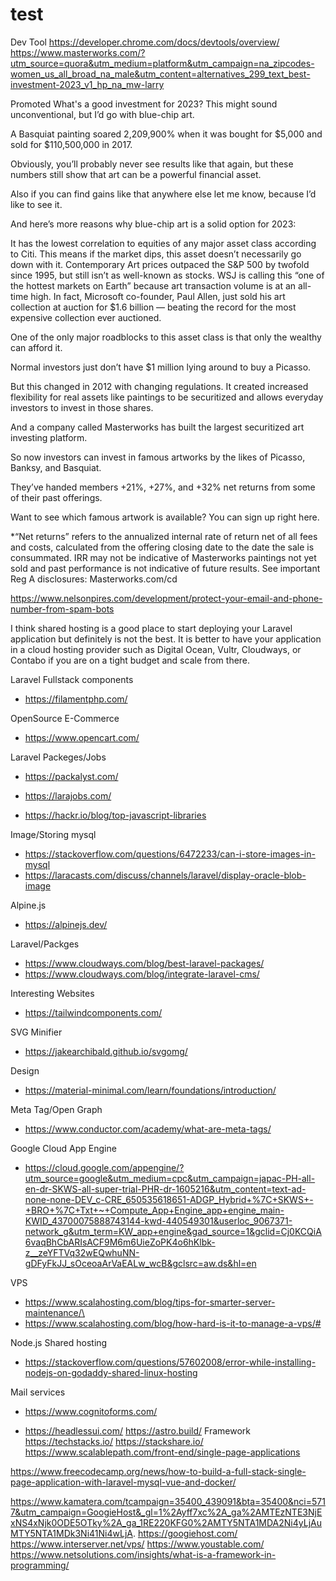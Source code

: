 # test
Dev Tool https://developer.chrome.com/docs/devtools/overview/
https://www.masterworks.com/?utm_source=quora&utm_medium=platform&utm_campaign=na_zipcodes-women_us_all_broad_na_male&utm_content=alternatives_299_text_best-investment-2023_v1_hp_na_mw-larry

Promoted
What's a good investment for 2023?
This might sound unconventional, but I’d go with blue-chip art.

A Basquiat painting soared 2,209,900% when it was bought for $5,000 and sold for $110,500,000 in 2017.

Obviously, you’ll probably never see results like that again, but these numbers still show that art can be a powerful financial asset.

Also if you can find gains like that anywhere else let me know, because I’d like to see it.

And here’s more reasons why blue-chip art is a solid option for 2023:

It has the lowest correlation to equities of any major asset class according to Citi. This means if the market dips, this asset doesn’t necessarily go down with it.
Contemporary Art prices outpaced the S&P 500 by twofold since 1995, but still isn’t as well-known as stocks.
WSJ is calling this “one of the hottest markets on Earth” because art transaction volume is at an all-time high.
In fact, Microsoft co-founder, Paul Allen, just sold his art collection at auction for $1.6 billion — beating the record for the most expensive collection ever auctioned.

One of the only major roadblocks to this asset class is that only the wealthy can afford it.

Normal investors just don’t have $1 million lying around to buy a Picasso.

But this changed in 2012 with changing regulations. It created increased flexibility for real assets like paintings to be securitized and allows everyday investors to invest in those shares.

And a company called Masterworks has built the largest securitized art investing platform.

So now investors can invest in famous artworks by the likes of Picasso, Banksy, and Basquiat.

They’ve handed members +21%, +27%, and +32% net returns from some of their past offerings.

Want to see which famous artwork is available? You can sign up right here.

*“Net returns” refers to the annualized internal rate of return net of all fees and costs, calculated from the offering closing date to the date the sale is consummated. IRR may not be indicative of Masterworks paintings not yet sold and past performance is not indicative of future results. See important Reg A disclosures: Masterworks.com/cd

https://www.nelsonpires.com/development/protect-your-email-and-phone-number-from-spam-bots

I think shared hosting is a good place to start deploying your Laravel application but definitely is not the best. It is better to have your application in a cloud hosting provider such as Digital Ocean, Vultr, Cloudways, or Contabo if you are on a tight budget and scale from there.

Laravel Fullstack components
* https://filamentphp.com/

OpenSource E-Commerce
* https://www.opencart.com/

Laravel Packeges/Jobs
* https://packalyst.com/
* https://larajobs.com/

* https://hackr.io/blog/top-javascript-libraries

Image/Storing mysql
* https://stackoverflow.com/questions/6472233/can-i-store-images-in-mysql
* https://laracasts.com/discuss/channels/laravel/display-oracle-blob-image

Alpine.js
* https://alpinejs.dev/

Laravel/Packges
* https://www.cloudways.com/blog/best-laravel-packages/
* https://www.cloudways.com/blog/integrate-laravel-cms/

Interesting Websites
* https://tailwindcomponents.com/

SVG Minifier
* https://jakearchibald.github.io/svgomg/

Design 
* https://material-minimal.com/learn/foundations/introduction/

Meta Tag/Open Graph
* https://www.conductor.com/academy/what-are-meta-tags/

Google Cloud App Engine
* https://cloud.google.com/appengine/?utm_source=google&utm_medium=cpc&utm_campaign=japac-PH-all-en-dr-SKWS-all-super-trial-PHR-dr-1605216&utm_content=text-ad-none-none-DEV_c-CRE_650535618651-ADGP_Hybrid+%7C+SKWS+-+BRO+%7C+Txt+~+Compute_App+Engine_app+engine_main-KWID_43700075888743144-kwd-440549301&userloc_9067371-network_g&utm_term=KW_app+engine&gad_source=1&gclid=Cj0KCQiA6vaqBhCbARIsACF9M6m6UieZoPK4o6hKlbk-z__zeYFTVq32wEQwhuNN-gDFyFkJJ_sOceoaArVaEALw_wcB&gclsrc=aw.ds&hl=en

VPS
* https://www.scalahosting.com/blog/tips-for-smarter-server-maintenance/\
* https://www.scalahosting.com/blog/how-hard-is-it-to-manage-a-vps/#

Node.js Shared hosting
* https://stackoverflow.com/questions/57602008/error-while-installing-nodejs-on-godaddy-shared-linux-hosting

Mail services
* https://www.cognitoforms.com/

* https://headlessui.com/
https://astro.build/ Framework
https://techstacks.io/
https://stackshare.io/
https://www.scalablepath.com/front-end/single-page-applications

https://www.freecodecamp.org/news/how-to-build-a-full-stack-single-page-application-with-laravel-mysql-vue-and-docker/

https://www.kamatera.com/tcampaign=35400_439091&bta=35400&nci=5717&utm_campaign=GoogieHost&_gl=1%2Ayff7xc%2A_ga%2AMTEzNTE3NjExNS4xNjk0ODE5OTky%2A_ga_1RE220KFG0%2AMTY5NTA1MDA2Ni4yLjAuMTY5NTA1MDk3Ni41Ni4wLjA.
https://googiehost.com/
https://www.interserver.net/vps/
https://www.youstable.com/
https://www.netsolutions.com/insights/what-is-a-framework-in-programming/
